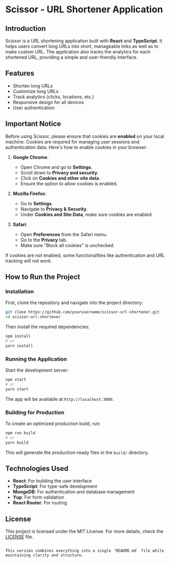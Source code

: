 
# Scissor - URL Shortener Application

## Introduction

Scissor is a URL shortening application built with **React** and **TypeScript**. It helps users convert long URLs into short, manageable links as well as to make custom URL. The application also tracks the analytics for each shortened URL, providing a simple and user-friendly interface.

## Features

- Shorten long URLs
- Customize long URLs
- Track analytics (clicks, locations, etc.)
- Responsive design for all devices
- User authentication

## Important Notice

Before using Scissor, please ensure that cookies are **enabled** on your local machine. Cookies are required for managing user sessions and authentication data. Here's how to enable cookies in your browser:

1. **Google Chrome**:
   - Open Chrome and go to **Settings**.
   - Scroll down to **Privacy and security**.
   - Click on **Cookies and other site data**.
   - Ensure the option to allow cookies is enabled.

2. **Mozilla Firefox**:
   - Go to **Settings**.
   - Navigate to **Privacy & Security**.
   - Under **Cookies and Site Data**, make sure cookies are enabled.

3. **Safari**:
   - Open **Preferences** from the Safari menu.
   - Go to the **Privacy** tab.
   - Make sure "Block all cookies" is unchecked.

If cookies are not enabled, some functionalities like authentication and URL tracking will not work.

## How to Run the Project

### Installation

First, clone the repository and navigate into the project directory:

```bash
git clone https://github.com/yourusername/scissor-url-shortener.git
cd scissor-url-shortener
```

Then install the required dependencies:

```bash
npm install
# or
yarn install
```

### Running the Application

Start the development server:

```bash
npm start
# or
yarn start
```

The app will be available at `http://localhost:3000`.

### Building for Production

To create an optimized production build, run:

```bash
npm run build
# or
yarn build
```

This will generate the production-ready files in the `build/` directory.

## Technologies Used

- **React**: For building the user interface
- **TypeScript**: For type-safe development
- **MongoDB**: For authentication and database management
- **Yup**: For form validation
- **React Router**: For routing

## License

This project is licensed under the MIT License. For more details, check the [LICENSE](LICENSE) file.
```

This version combines everything into a single `README.md` file while maintaining clarity and structure.
